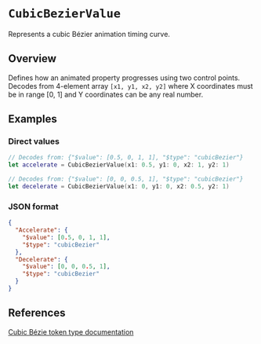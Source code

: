 # ``CubicBezierValue``

Represents a cubic Bézier animation timing curve.

## Overview

Defines how an animated property progresses using two control points.
Decodes from 4-element array `[x1, y1, x2, y2]` where X coordinates must be
in range [0, 1] and Y coordinates can be any real number.

## Examples

### Direct values

```swift
// Decodes from: {"$value": [0.5, 0, 1, 1], "$type": "cubicBezier"}
let accelerate = CubicBezierValue(x1: 0.5, y1: 0, x2: 1, y2: 1)

// Decodes from: {"$value": [0, 0, 0.5, 1], "$type": "cubicBezier"}
let decelerate = CubicBezierValue(x1: 0, y1: 0, x2: 0.5, y2: 1)
```

### JSON format

```json
{
  "Accelerate": {
    "$value": [0.5, 0, 1, 1],
    "$type": "cubicBezier"
  },
  "Decelerate": {
    "$value": [0, 0, 0.5, 1],
    "$type": "cubicBezier"
  }
}
```

## References

[Cubic Bézie token type documentation](https://www.designtokens.org/tr/third-editors-draft/format/#cubic-bezier)
